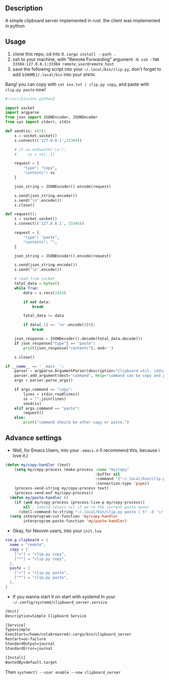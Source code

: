 
## Description

A simple clipboard server implemented in rust. the client was implemented in python

## Usage

1. clone this repo, cd into it. `cargo install --path .`
2. ssh to your machine, with "Remote Forwarding" argument `-R`. `ssh -fNR 33304:127.0.0.1:33304 remote_user@remote_host`
3. save the following script into your `~/.local/bin/clip.py`, don't forget to add `${HOME}/.local/bin` into your `$PATH`.

Bang! you can copy with `cat xxx.txt | clip.py copy`, and paste with `clip.py paste` now!

``` python
#!/usr/bin/env python3

import socket
import argparse
from json import JSONEncoder, JSONDecoder
from sys import stderr, stdin

def send(ss: str):
    s = socket.socket()
    s.connect(('127.0.0.1',33304))

    # if ss.endswith('\n'):
    #     ss = ss[:-1]

    request = {
        "type": "copy",
        "contents": ss
    }

    json_string = JSONEncoder().encode(request)

    s.send(json_string.encode())
    s.send("\n".encode())
    s.close()

def request():
    s = socket.socket()
    s.connect(('127.0.0.1', 33304))

    request = {
        "type": "paste",
        "contents": "",
    }

    json_string = JSONEncoder().encode(request)

    s.send(json_string.encode())
    s.send("\n".encode())

    # read from socket
    total_data = bytes()
    while True:
        data = s.recv(1024)

        if not data:
            break

        total_data += data

        if data[-1] == '\n'.encode()[0]:
            break

    json_response = JSONDecoder().decode(total_data.decode())
    if json_response["type"] == "paste":
        print(json_response["contents"], end='')

    s.close()

if __name__ == '__main__':
    parser = argparse.ArgumentParser(description="Clipboard util. \nUsage: \n\tcat xxx.txt | clip.py copy \n\tclip.py paste > xxx.txt")
    parser.add_argument(dest="command", help="command can be copy and paste")
    args = parser.parse_args()

    if args.command == "copy":
        lines = stdin.readlines()
        ss = "".join(lines)
        send(ss)
    elif args.command == "paste":
        request()
    else:
        print("command should be ether copy or paste.")
```

## Advance settings

- Well, for Emacs Users, into your `.emacs.d` (I recommend this, because i love it.)

```lisp
(defun my/copy-handler (text)
    (setq my/copy-process (make-process :name "my/copy"
                                        :buffer nil
                                        :command '("~/.local/bin/clip.py" "copy")
                                        :connection-type 'pipe))
    (process-send-string my/copy-process text)
    (process-send-eof my/copy-process))
  (defun my/paste-handler ()
    (if (and my/copy-process (process-live-p my/copy-process))
        nil ; should return nil if we're the current paste owner
      (shell-command-to-string "~/.local/bin/clip.py paste | tr -d '\r'")))
  (setq interprogram-cut-function 'my/copy-handler
        interprogram-paste-function 'my/paste-handler)
```

- Okay, for Neovim users, into your `init.lua`

```lua
vim.g.clipboard = {
  name = "remote",
  copy = {
    ["+"] = "clip.py copy",
    ["*"] = "clip.py copy",
  },
  paste = {
    ["+"] = "clip.py paste",
    ["*"] = "clip.py paste",
  },
}
```

- If you wanna start it on start with systemd
In your `~/.config/systemd/clipboard_server.service`

```txt
[Unit]
Description=Simple Clipboard Service

[Service]
Type=simple
ExecStart=/home/colabrewsred/.cargo/bin/clipboard_server
Restart=on-failure
StandardOutput=journal
StandardError=journal

[Install]
WantedBy=default.target
```

Then `systemctl --user enable --now clipboard_server`
